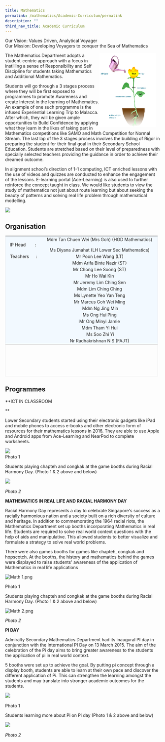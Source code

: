 ```yaml
---
title: Mathematics
permalink: /mathematics/Academic-Curriculum/permalink
description: ""
third_nav_title: Academic Curriculum
---
```

Our Vision: Values Driven, Analytical Voyager <br>
Our Mission: Developing Voyagers to conquer the Sea of Mathematics

<img src="/images/math1.png" style="width:183px;height:240px;margin-right:15px;" align = "right">

The Mathematics Department adopts a student-centric approach with a focus in instilling a sense of Responsibility and Self Discipline for students taking Mathematics and Additional Mathematics. 

Students will go through a 3 stages process where they will be first exposed to programmes to promote Awareness and create Interest in the learning of Mathematics. An example of one such programme is the infused Experiential Learning Trip to Malacca. After which, they will be given ample opportunities to Build Confidence by applying what they learn in the likes of taking part in Mathematics competitions like SAMO and Math Competition for Normal Stream. The last lap of the 3 stages process involves the building of Rigor in preparing the student for their final goal in their Secondary School Education. Students are stretched based on their level of preparedness with specially selected teachers providing the guidance in order to achieve their dreamed outcome.  

In alignment school’s direction of 1-1 computing, ICT enriched lessons with the use of videos and quizzes are conducted to enhance the engagement of the lessons. E-learning portal (Ace-Learning) is also used to further reinforce the concept taught in class. We would like students to view the study of mathematics not just about route learning but about seeking the beauty of patterns and solving real life problem through mathematical modelling.

</div>
</div>

![](https://lh6.googleusercontent.com/uvCCJyczvZY1LcrcwyNOikPsRJkL0EM6oGCs1CbtGrMpdlOODh-8XJC_aW4-brQMaPNR4PeCohy3V4aB3-lDmekJGouDd_QKPRP7TowQ1tMkq1FCiDBF-LLN-2zAfN7S4Fj5nB53XTV1-bi-RA)



  


Organisation
------------

<table border="0" class="iveo_table ives_tab_blue" style="margin: 0px; outline: 0px; padding: 0px; border: 1px solid rgb(234, 234, 234); height: 456px; width: 496px;"><tbody style="margin: 0px; outline: 0px; padding: 0px;"><tr style="margin: 0px; outline: 0px; padding: 0px;"><td style="margin: 0px; outline: 0px; padding: 2px; text-align: center; background-color: rgb(242, 249, 255); color: rgb(34, 34, 34); width: 115px;">IP Head &nbsp; &nbsp; &nbsp; &nbsp;:&nbsp;</td><td style="margin: 0px; outline: 0px; padding: 2px; text-align: center; background-color: rgb(242, 249, 255); color: rgb(34, 34, 34); width: 381px;">Mdm Tan Chuen Wei (Mrs Goh) (HOD Mathematics)<br style="margin: 0px; outline: 0px; padding: 0px;"><br style="margin: 0px; outline: 0px; padding: 0px;">Ms Diyana Jumahat (LH Lower Sec Mathematics)</td></tr><tr style="margin: 0px; outline: 0px; padding: 0px;"><td style="margin: 0px; outline: 0px; padding: 2px; text-align: center; background-color: rgb(242, 249, 255); color: rgb(34, 34, 34);">Teachers &nbsp; &nbsp; &nbsp;:</td><td style="margin: 0px; outline: 0px; padding: 2px; text-align: center; background-color: rgb(242, 249, 255); color: rgb(34, 34, 34);">Mr Poon Lee Wang (LT)</td></tr><tr style="margin: 0px; outline: 0px; padding: 0px;"><td style="margin: 0px; outline: 0px; padding: 2px; text-align: center; background-color: rgb(242, 249, 255); color: rgb(34, 34, 34);"></td><td style="margin: 0px; outline: 0px; padding: 2px; text-align: center; background-color: rgb(242, 249, 255); color: rgb(34, 34, 34);">Mdm Arifa Binte Nazir (ST)<br style="margin: 0px; outline: 0px; padding: 0px;"></td></tr><tr style="margin: 0px; outline: 0px; padding: 0px;"><td style="margin: 0px; outline: 0px; padding: 2px; text-align: center; background-color: rgb(242, 249, 255); color: rgb(34, 34, 34);"></td><td style="margin: 0px; outline: 0px; padding: 2px; text-align: center; background-color: rgb(242, 249, 255); color: rgb(34, 34, 34);">Mr Chong Lee Soong (ST)</td></tr><tr style="margin: 0px; outline: 0px; padding: 0px;"><td style="margin: 0px; outline: 0px; padding: 2px; text-align: center; background-color: rgb(242, 249, 255); color: rgb(34, 34, 34);"></td><td style="margin: 0px; outline: 0px; padding: 2px; text-align: center; background-color: rgb(242, 249, 255); color: rgb(34, 34, 34);">Mr Ho Wai Kin</td></tr><tr style="margin: 0px; outline: 0px; padding: 0px;"><td style="margin: 0px; outline: 0px; padding: 2px; text-align: center; background-color: rgb(242, 249, 255); color: rgb(34, 34, 34);"></td><td style="margin: 0px; outline: 0px; padding: 2px; text-align: center; background-color: rgb(242, 249, 255); color: rgb(34, 34, 34);">Mr Jeremy Lim Ching Sen</td></tr><tr style="margin: 0px; outline: 0px; padding: 0px;"><td style="margin: 0px; outline: 0px; padding: 2px; text-align: center; background-color: rgb(242, 249, 255); color: rgb(34, 34, 34);"></td><td style="margin: 0px; outline: 0px; padding: 2px; text-align: center; background-color: rgb(242, 249, 255); color: rgb(34, 34, 34);">Mdm Lim Ching Ching</td></tr><tr style="margin: 0px; outline: 0px; padding: 0px;"><td style="margin: 0px; outline: 0px; padding: 2px; text-align: center; background-color: rgb(242, 249, 255); color: rgb(34, 34, 34);"></td><td style="margin: 0px; outline: 0px; padding: 2px; text-align: center; background-color: rgb(242, 249, 255); color: rgb(34, 34, 34);">Ms Lynette Yeo Yan Teng<br style="margin: 0px; outline: 0px; padding: 0px;"></td></tr><tr style="margin: 0px; outline: 0px; padding: 0px;"><td style="margin: 0px; outline: 0px; padding: 2px; text-align: center; background-color: rgb(242, 249, 255); color: rgb(34, 34, 34);"></td><td style="margin: 0px; outline: 0px; padding: 2px; text-align: center; background-color: rgb(242, 249, 255); color: rgb(34, 34, 34);">Mr Marcus Goh Wei Ming<br style="margin: 0px; outline: 0px; padding: 0px;"></td></tr><tr style="margin: 0px; outline: 0px; padding: 0px;"><td style="margin: 0px; outline: 0px; padding: 2px; text-align: center; background-color: rgb(242, 249, 255); color: rgb(34, 34, 34);"></td><td style="margin: 0px; outline: 0px; padding: 2px; text-align: center; background-color: rgb(242, 249, 255); color: rgb(34, 34, 34);">&nbsp;Mdm Ng Jing Min<br style="margin: 0px; outline: 0px; padding: 0px;"></td></tr><tr style="margin: 0px; outline: 0px; padding: 0px;"><td style="margin: 0px; outline: 0px; padding: 2px; text-align: center; background-color: rgb(242, 249, 255); color: rgb(34, 34, 34);"></td><td style="margin: 0px; outline: 0px; padding: 2px; text-align: center; background-color: rgb(242, 249, 255); color: rgb(34, 34, 34);">Ms Ong Hui Ping<br style="margin: 0px; outline: 0px; padding: 0px;"></td></tr><tr style="margin: 0px; outline: 0px; padding: 0px;"><td style="margin: 0px; outline: 0px; padding: 2px; text-align: center; background-color: rgb(242, 249, 255); color: rgb(34, 34, 34);"></td><td style="margin: 0px; outline: 0px; padding: 2px; text-align: center; background-color: rgb(242, 249, 255); color: rgb(34, 34, 34);">Mr Ong Minyi Jamie<br style="margin: 0px; outline: 0px; padding: 0px;"></td></tr><tr style="margin: 0px; outline: 0px; padding: 0px;"><td style="margin: 0px; outline: 0px; padding: 2px; text-align: center; background-color: rgb(242, 249, 255); color: rgb(34, 34, 34);"></td><td style="margin: 0px; outline: 0px; padding: 2px; text-align: center; background-color: rgb(242, 249, 255); color: rgb(34, 34, 34);">Mdm Tham Yi Hui</td></tr><tr style="margin: 0px; outline: 0px; padding: 0px;"><td style="margin: 0px; outline: 0px; padding: 2px; text-align: center; background-color: rgb(242, 249, 255); color: rgb(34, 34, 34);"></td><td style="margin: 0px; outline: 0px; padding: 2px; text-align: center; background-color: rgb(242, 249, 255); color: rgb(34, 34, 34);">&nbsp;Ms Soo Zhi Yi</td></tr><tr style="margin: 0px; outline: 0px; padding: 0px;"><td style="margin: 0px; outline: 0px; padding: 2px; text-align: center; background-color: rgb(242, 249, 255); color: rgb(34, 34, 34);"></td><td style="margin: 0px; outline: 0px; padding: 2px; text-align: center; background-color: rgb(242, 249, 255); color: rgb(34, 34, 34);">Nr Radhakrishnan N S (FAJT)<br style="margin: 0px; outline: 0px; padding: 0px;"></td></tr></tbody></table>

Programmes
----------

**ICT IN CLASSROOM  
  
**

Lower Secondary students started using their electronic gadgets like iPad and mobile phones to access e-books and other electronic form of resources for their mathematics lessons in 2016. They are able to use Apple and Android apps from Ace-Learning and NearPod to complete worksheets. 

![](https://admiraltysec.moe.edu.sg/qql/slot/u752/Academic%20Curriculum%20&%20Applied%20Learning%20P/Academic%20Curriculum/Mathematics/Picture1.png)   
Photo 1  

Students playing chapteh and congkak at the game booths during Racial Harmony Day. (Photo 1 & 2 above and below)  

![](https://admiraltysec.moe.edu.sg/qql/slot/u752/Academic%20Curriculum%20&%20Applied%20Learning%20P/Academic%20Curriculum/Mathematics/Picture2.png)

_Photo 2_ 

  

**MATHEMATICS IN REAL LIFE AND RACIAL HARMONY DAY**

Racial Harmony Day represents a day to celebrate Singapore's success as a racially harmonious nation and a society built on a rich diversity of culture and heritage. In addition to commemorating the 1964 racial riots, the Mathematics Department set up booths incorporating Mathematics in real life. Students are required to solve real world context questions with the help of aids and manipulative. This allowed students to better visualize and formulate a strategy to solve real world problems. 

There were also games booths for games like chapteh, congkak and hopscotch. At the booths, the history and mathematics behind the games were displayed to raise students' awareness of the application of Mathematics in real life applications

![Math 1.png](https://admiraltysec.moe.edu.sg/qql/slot/u752/Academic%20Curriculum%20&%20Applied%20Learning%20P/Academic%20Curriculum/Mathematics/Math%201.png)

Photo 1  

Students playing chapteh and congkak at the game booths during Racial Harmony Day. (Photo 1 & 2 above and below)  

![Math 2.png](https://admiraltysec.moe.edu.sg/qql/slot/u752/Academic%20Curriculum%20&%20Applied%20Learning%20P/Academic%20Curriculum/Mathematics/Math%202.png)

_Photo 2_

  

**PI DAY**

Admiralty Secondary Mathematics Department had its inaugural PI day in conjunction with the International PI Day on 13 March 2015. The aim of the celebration of the Pi day aims to bring greater awareness to the students the application of pi in real world context.

5 booths were set up to achieve the goal. By putting pi concept through a display booth, students are able to learn at their own pace and discover the different application of Pi. This can strengthen the learning amongst the students and may translate into stronger academic outcomes for the students.

![](https://admiraltysec.moe.edu.sg/qql/slot/u752/Academic%20Curriculum%20&%20Applied%20Learning%20P/Academic%20Curriculum/Mathematics/Picture3.png) 

Photo 1

Students learning more about Pi on Pi day (Photo 1 & 2 above and below)  

![](https://admiraltysec.moe.edu.sg/qql/slot/u752/Academic%20Curriculum%20&%20Applied%20Learning%20P/Academic%20Curriculum/Mathematics/Picture4.png)

_Photo 2_
